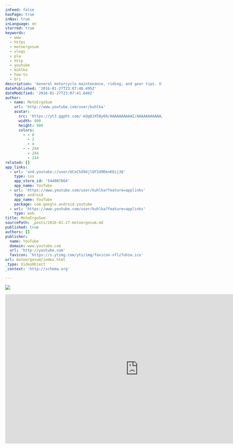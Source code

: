 ```yaml
---
inFeed: false
hasPage: true
inNav: true
inLanguage: en
starred: true
keywords:
  - www
  - https
  - motoergosum
  - vlogs
  - pla
  - http
  - youtube
  - kuhlka
  - how-to
  - brz
description: 'General motorcycle maintenance, riding, and gear tips. Video blogs are aimed at discussing my current thoughts, plans for trips, projects, and the occasional commentary on current events. If you have any questions or special requests, leave a comment or shoot me a message.'
datePublished: '2016-01-27T23:07:46.495Z'
dateModified: '2016-01-27T23:07:41.640Z'
author:
  - name: MotoErgoSum
    url: 'http://www.youtube.com/user/kuhlka'
    avatar:
      src: 'https://yt3.ggpht.com/-kQg0JX58y60/AAAAAAAAAAI/AAAAAAAAAAA/exdUuR99EBM/s900-c-k-no/photo.jpg'
      width: 900
      height: 900
      colors:
        - - 0
          - 2
          - 4
        - - 244
          - 244
          - 244
related: []
app_links:
  - url: 'vnd.youtube://user/UCoChd94jlOFId9DknK6ij3Q'
    type: ios
    app_store_id: '544007664'
    app_name: YouTube
  - url: 'https://www.youtube.com/user/kuhlka?feature=applinks'
    type: android
    app_name: YouTube
    package: com.google.android.youtube
  - url: 'https://www.youtube.com/user/kuhlka?feature=applinks'
    type: web
title: MotoErgoSum
sourcePath: _posts/2016-01-27-motoergosum.md
published: true
authors: []
publisher:
  name: YouTube
  domain: www.youtube.com
  url: 'http://youtube.com'
  favicon: 'https://s.ytimg.com/yts/img/favicon-vflz7uhzw.ico'
url: motoergosum/index.html
_type: VideoObject
_context: 'http://schema.org'

---
```

![](https://the-grid-user-content.s3-us-west-2.amazonaws.com/c018ffbc-aaf3-4d05-aae4-cef33653dcbe.jpg)

<iframe src="https://cdn.embedly.com/widgets/media.html?src=http%3A%2F%2Fwww.youtube.com%2Fembed%2Fvideoseries%3Flist%3DUUoChd94jlOFId9DknK6ij3Q&amp;url=https%3A%2F%2Fwww.youtube.com%2Fuser%2Fkuhlka&amp;image=https%3A%2F%2Fyt3.ggpht.com%2F-kQg0JX58y60%2FAAAAAAAAAAI%2FAAAAAAAAAAA%2FexdUuR99EBM%2Fs900-c-k-no%2Fphoto.jpg&amp;key=b7d04c9b404c499eba89ee7072e1c4f7&amp;type=text%2Fhtml&amp;schema=youtube" width="853" height="480" scrolling="no" frameborder="0" allowfullscreen="allowfullscreen" style=""></iframe>